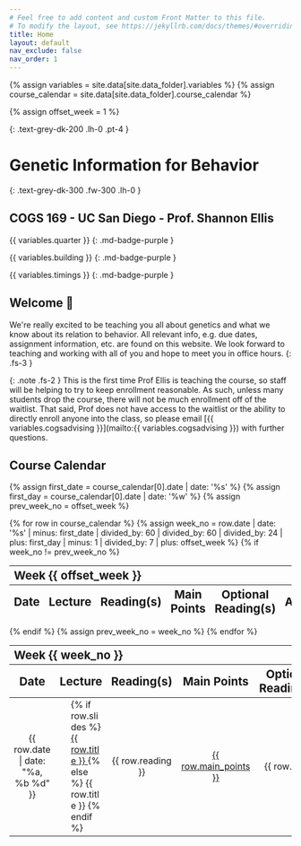 ```yaml
---
# Feel free to add content and custom Front Matter to this file.
# To modify the layout, see https://jekyllrb.com/docs/themes/#overriding-theme-defaults
title: Home
layout: default
nav_exclude: false
nav_order: 1
---
```


{% assign variables = site.data[site.data_folder].variables %}
{% assign course_calendar = site.data[site.data_folder].course_calendar %}
<!-- Fall quarter starts in Week 0 while the other quarters start in Week 1 -->
{% assign offset_week = 1 %}

<script>
if (site.data_folder.charAt(0) === 'f') {
    {% assign offset_week = 0 %}
</script>

{: .text-grey-dk-200 .lh-0 .pt-4 }
# Genetic Information for Behavior

{: .text-grey-dk-300 .fw-300 .lh-0 }
## COGS 169 - UC San Diego - Prof. Shannon Ellis

{{ variables.quarter }}
{: .md-badge-purple }

{{ variables.building }}
{: .md-badge-purple }

{{ variables.timings }}
{: .md-badge-purple }


## Welcome <span title="https://jarv.is/" class="wave">👋</span> 

We're really excited to be teaching you all about genetics and what we know about its relation to behavior. All relevant info, e.g. due dates, assignment information, etc. are found on this website. We look forward to teaching and working with all of you and hope to meet you in office hours.
{: .fs-3 }

{: .note .fs-2 }
This is the first time Prof Ellis is teaching the course, so staff will be helping to try to keep enrollment reasonable. As such, unless many students drop the course, there will not be much enrollment off of the waitlist. That said, Prof does not have access to the waitlist or the ability to directly enroll anyone into the class, so please email [{{ variables.cogsadvising }}](mailto:{{ variables.cogsadvising }}) with further questions.

## Course Calendar

{% assign first_date = course_calendar[0].date | date: '%s' %}
{% assign first_day = course_calendar[0].date | date: '%w' %}
{% assign prev_week_no = offset_week %}
<table style="table-layout: fixed; text-align: left; width: 100%;">
    <colspan>
        <col style="width: 15%; border: none">
        <col style="width: 20%; border: none">
        <col style="width: 20%; border: none">
        <col style="width: 10%; border: none">
        <col style="width: 20%; border: none">
        <col style="width: 15%; border: none">
    </colspan>
    <thead>
        <tr class="header">
            <th colspan="6" style="font-size-adjust:0.70"> Week {{ offset_week }} </th>
        </tr>
        <tr class="header">
            <th style="text-align: center; font-size-adjust:0.70"> Date </th>
            <th style="text-align: center; font-size-adjust:0.70"> Lecture </th>
            <th style="text-align: center; font-size-adjust:0.70"> Reading(s) </th>
            <th style="text-align: center; font-size-adjust:0.70"> Main Points </th>
            <th style="text-align: center; font-size-adjust:0.70"> Optional Reading(s)</th>
            <th style="text-align: center; font-size-adjust:0.70"> Assignment </th>
        </tr>
    </thead>
    <tbody>
{% for row in course_calendar %}
    {% assign week_no = row.date | date: '%s' | minus: first_date | divided_by: 60 | divided_by: 60 | divided_by: 24 | plus: first_day | minus: 1 | divided_by: 7 | plus: offset_week %}
    <!-- Week number is calculated as follows. Take the current row date as epoch and subtract the first date from course calendar.
    Convert it to number of days (How many days ahead is the current row date from first date) and add the day number of the first day of the week.
    Sunday is considered as 0, Monday as 1 and so on (strftime), but to start our week from Monday, we subtract 1 and then divide by 7 to get week no
    Offset week is used since fall quarter starts in Week 0 while other quarters start in Week 1 -->
    {% if week_no != prev_week_no %}
    </tbody>
</table>
<table style="table-layout: fixed; text-align: left; width: 100%;">
    <colspan>
        <col style="width: 15%; border: none">
        <col style="width: 20%; border: none">
        <col style="width: 20%; border: none">
        <col style="width: 10%; border: none">
        <col style="width: 20%; border: none">
        <col style="width: 15%; border: none">
    </colspan>
    <thead>
        <tr class="header">
            <th colspan="6" style="font-size-adjust:0.70"> Week {{ week_no }} </th>
         </tr>
        <tr class="header">
            <th style="text-align: center; font-size-adjust:0.70"> Date </th>
            <th style="text-align: center; font-size-adjust:0.70"> Lecture </th>
            <th style="text-align: center; font-size-adjust:0.70"> Reading(s) </th>
            <th style="text-align: center; font-size-adjust:0.70"> Main Points </th>
            <th style="text-align: center; font-size-adjust:0.70"> Optional Reading(s)</th>
            <th style="text-align: center; font-size-adjust:0.70"> Assignment </th>
        </tr>
    </thead>
    <tbody>
    {% endif %}
    {% assign prev_week_no = week_no %}
        <tr>
            <td style="text-align: center"> {{ row.date | date: "%a, %b %d" }} </td>
            <td style="padding-left: 4%"> {% if row.slides %} <a href="{{ row.slides }}"> {{ row.title }} </a> {% else %} {{ row.title }} {% endif %} </td>
            <td style="text-align: center"> {{ row.reading }} </td>
            <td style="text-align: center"> <a href="{{ row.mp_link }}"> {{ row.main_points }} </a> </td>
            <td style="text-align: center"> {{ row.opt }} </td>
            <td style="text-align: center"> <a href="{{ row.assign_link }}"> {{ row.assignment }} </a> </td>
        </tr>
{% endfor %}
    </tbody>
</table>
